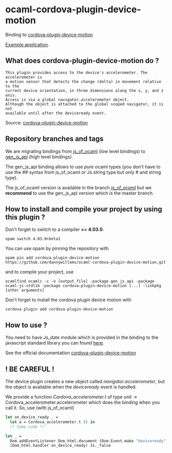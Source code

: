 # ocaml-cordova-plugin-device-motion

Binding to
[cordova-plugin-device-motion](https://github.com/apache/cordova-plugin-device-motion)

[Example
application](https://github.com/dannywillems/ocaml-cordova-plugin-device-motion-example).

## What does cordova-plugin-device-motion do ?

```
This plugin provides access to the device's accelerometer. The accelerometer is
a motion sensor that detects the change (delta) in movement relative to the
current device orientation, in three dimensions along the x, y, and z axis.
Access is via a global navigator.accelerometer object.
Although the object is attached to the global scoped navigator, it is not
available until after the deviceready event.
```

Source: [cordova-plugin-device-motion](https://github.com/apache/cordova-plugin-device-motion)

## Repository branches and tags

We are migrating bindings from
[js_of_ocaml](https://github.com/ocsigen/js_of_ocaml) (low level bindings) to
[gen_js_api](https://github.com/lexifi/gen_js_api) (high level bindings).

The gen_js_api binding allows to use *pure* ocaml types (you don't have to use
the ## syntax from js_of_ocaml or Js.string type but only # and string type).

The js_of_ocaml version is available in the branch
[*js_of_ocaml*](https://github.com/dannywillems/ocaml-cordova-plugin-device-motion/tree/js_of_ocaml)
but we **recommend** to use the gen_js_api version which is the master branch.

## How to install and compile your project by using this plugin ?

Don't forget to switch to a compiler **>= 4.03.0**.
```Shell
opam switch 4.03.0+beta1
```

You can use opam by pinning the repository with
```Shell
opam pin add cordova-plugin-device-motion https://github.com/dannywillems/ocaml-cordova-plugin-device-motion.git
```

and to compile your project, use
```Shell
ocamlfind ocamlc -c -o [output_file] -package gen_js_api -package ocaml-js-stdlib -package cordova-plugin-device-motion [...] -linkpkg [other arguments]
```

Don't forget to install the cordova plugin device motion with
```Shell
cordova plugin add cordova-plugin-device-motion
```

## How to use ?

You need to have Js_date module which is provided in the binding to the
javascript standard library you can found
[here](https://github.com/dannywillems/ocaml-js-stdlib).

See the official documentation
[cordova-plugin-device-motion](https://github.com/apache/cordova-plugin-device-motion)

## ! BE CAREFUL !

The device plugin creates a new object called *navigator.accelerometer*, but the object is
available when the *deviceready* event is handled.

We provide a function *Cordova_accelerometer.t* of type unit ->
Cordova_accelerometer.accelerometer which does the binding when you call it.
So, use (with js_of_ocaml)

```OCaml
let on_device_ready _ =
  let a = Cordova_accelerometer.t () in
  (* Some code *)

let _ =
  Dom.addEventListener Dom_html.document (Dom.Event.make "deviceready")
  (Dom_html.handler on_device_ready) Js._false
```
